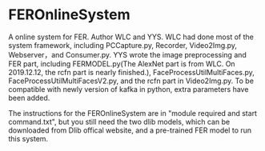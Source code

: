 # FEROnlineSystem
A online system for FER.
Author WLC and YYS. WLC had done most of the system framework, including PCCapture.py, Recorder, Video2Img.py, Webserver，and Consumer.py.
YYS wrote the image preprocessing and FER part, including FERMODEL.py(The AlexNet part is from WLC. On 2019.12.12, the rcfn part is nearly finished.), FaceProcessUtilMultiFaces.py, FaceProcessUtilMultiFacesV2.py, and the rcfn part in Video2Img.py.
To be compatible with newly version of kafka in python, extra parameters have been added.

The instructions for the FEROnlineSystem are in "module required and start command.txt", but you still need the two dlib models, which can be downloaded from Dlib offical website, and a pre-trained FER model to run this system.
